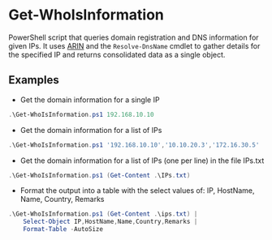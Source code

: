 # Get-WhoIsInformation

PowerShell script that queries domain registration and DNS information for given IPs.  It uses [ARIN](https://rdap.arin.net) and the `Resolve-DnsName` cmdlet to gather details for the specified IP and returns consolidated data as a single object.

## Examples
* Get the domain information for a single IP
```powershell
.\Get-WhoIsInformation.ps1 192.168.10.10
```

* Get the domain information for a list of IPs
```powershell
.\Get-WhoIsInformation.ps1 '192.168.10.10','10.10.20.3','172.16.30.5'
```

* Get the domain information for a list of IPs (one per line) in the file IPs.txt
```powershell
.\Get-WhoIsInformation.ps1 (Get-Content .\IPs.txt)
```

* Format the output into a table with the select values of: IP, HostName, Name, Country, Remarks
```powershell
.\Get-WhoIsInformation.ps1 (Get-Content .\ips.txt) |
    Select-Object IP,HostName,Name,Country,Remarks | 
    Format-Table -AutoSize
```
